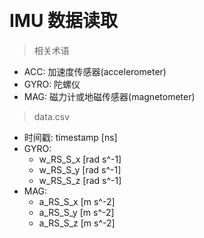 &emsp;
# IMU 数据读取


>相关术语
- ACC: 加速度传感器(accelerometer)
- GYRO: 陀螺仪
- MAG: 磁力计或地磁传感器(magnetometer)


>data.csv
- 时间戳: timestamp [ns]
- GYRO: 
    - w_RS_S_x [rad s^-1]
    - w_RS_S_y [rad s^-1]
    - w_RS_S_z [rad s^-1]
- MAG: 
    - a_RS_S_x [m s^-2]
    - a_RS_S_y [m s^-2]
    - a_RS_S_z [m s^-2]

